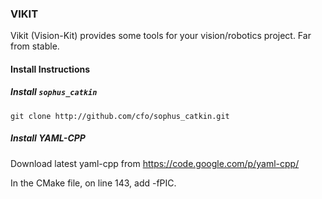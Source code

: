 ### VIKIT

Vikit (Vision-Kit) provides some tools for your vision/robotics project.
Far from stable.

#### Install Instructions

##### Install `sophus_catkin`

    git clone http://github.com/cfo/sophus_catkin.git

##### Install YAML-CPP

Download latest yaml-cpp from https://code.google.com/p/yaml-cpp/

In the CMake file, on line 143, add -fPIC.

